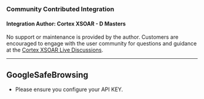 ### Community Contributed Integration
 #### Integration Author: Cortex XSOAR -  D Masters
 No support or maintenance is provided by the author. Customers are encouraged to engage with the user community for questions and guidance at the [Cortex XSOAR Live Discussions](https://live.paloaltonetworks.com/t5/cortex-xsoar-discussions/bd-p/Cortex_XSOAR_Discussions).
***
## GoogleSafeBrowsing
- Please ensure you configure your API KEY.

